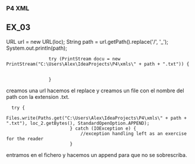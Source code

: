 ### P4 XML

## EX_03
URL url = new URL(loc);
String path = url.getPath().replace('/', '_');
System.out.println(path);

                    try (PrintStream docu = new PrintStream("C:\Users\Alex\IdeaProjects\P4\xmls\" + path + ".txt")) {


                    }

creamos una url hacemos el replace y creamos un file con el nombre del path con la extension .txt.

      try {
                                Files.write(Paths.get("C:\Users\Alex\IdeaProjects\P4\xmls\" + path + ".txt"), loc_2.getBytes(), StandardOpenOption.APPEND);
                            } catch (IOException e) {
                                //exception handling left as an exercise for the reader
                            }

entramos en el fichero y hacemos un append para que no se sobrescriba.